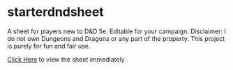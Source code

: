 # starterdndsheet
A sheet for players new to D&amp;D 5e. Editable for your campaign. Disclaimer: I do not own Dungeons and Dragons or any part of the property. This project is purely for fun and fair use.

[Click Here](.http://htmlpreview.github.io/?https://github.com/hgehlhausen/starterdndsheet/blob/feature/make-sheet-live/index.html) to view the sheet immediately